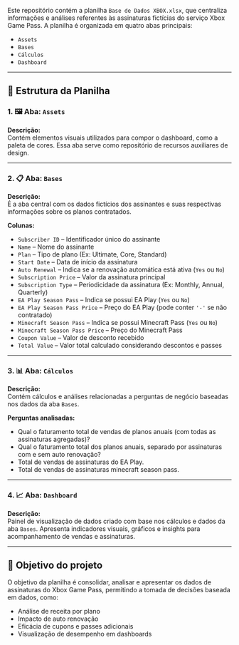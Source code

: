 
Este repositório contém a planilha `Base de Dados XBOX.xlsx`, que centraliza informações e análises referentes às assinaturas fictícias do serviço Xbox Game Pass. A planilha é organizada em quatro abas principais:

- `Assets`
- `Bases`
- `Cálculos`
- `Dashboard`

---

## 📁 Estrutura da Planilha

### 1. 🖼️ Aba: `Assets`
**Descrição:**  
Contém elementos visuais utilizados para compor o dashboard, como a paleta de cores. Essa aba serve como repositório de recursos auxiliares de design.

---

### 2. 📋 Aba: `Bases`
**Descrição:**  
É a aba central com os dados fictícios dos assinantes e suas respectivas informações sobre os planos contratados.

**Colunas:**
- `Subscriber ID` – Identificador único do assinante
- `Name` – Nome do assinante
- `Plan` – Tipo de plano (Ex: Ultimate, Core, Standard)
- `Start Date` – Data de início da assinatura
- `Auto Renewal` – Indica se a renovação automática está ativa (`Yes` ou `No`)
- `Subscription Price` – Valor da assinatura principal
- `Subscription Type` – Periodicidade da assinatura (Ex: Monthly, Annual, Quarterly)
- `EA Play Season Pass` – Indica se possui EA Play (`Yes` ou `No`)
- `EA Play Season Pass Price` – Preço do EA Play (pode conter `'-'` se não contratado)
- `Minecraft Season Pass` – Indica se possui Minecraft Pass (`Yes` ou `No`)
- `Minecraft Season Pass Price` – Preço do Minecraft Pass
- `Coupon Value` – Valor de desconto recebido
- `Total Value` – Valor total calculado considerando descontos e passes

---

### 3. 📊 Aba: `Cálculos`
**Descrição:**  
Contém cálculos e análises relacionadas a perguntas de negócio baseadas nos dados da aba `Bases`.

**Perguntas analisadas:**
- Qual o faturamento total de vendas de planos anuais (com todas as assinaturas agregadas)?
- Qual o faturamento total dos planos anuais, separado por assinaturas com e sem auto renovação?
- Total de vendas de assinaturas do EA Play.
- Total de vendas de assinaturas minecraft season pass.

---

### 4. 📈 Aba: `Dashboard`
**Descrição:**  
Painel de visualização de dados criado com base nos cálculos e dados da aba `Bases`. Apresenta indicadores visuais, gráficos e insights para acompanhamento de vendas e assinaturas.

---

## 🧠 Objetivo do projeto

O objetivo da planilha é consolidar, analisar e apresentar os dados de assinaturas do Xbox Game Pass, permitindo a tomada de decisões baseada em dados, como:

- Análise de receita por plano
- Impacto de auto renovação
- Eficácia de cupons e passes adicionais
- Visualização de desempenho em dashboards

